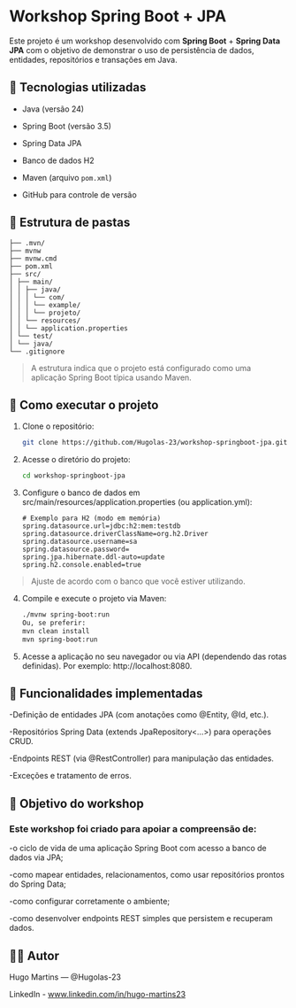 # Workshop Spring Boot + JPA

Este projeto é um workshop desenvolvido com **Spring Boot** + **Spring Data JPA** com o objetivo de demonstrar o uso de persistência de dados, entidades, repositórios e transações em Java.

## 🧱 Tecnologias utilizadas

- Java (versão 24)  
- Spring Boot (versão 3.5)  

- Spring Data JPA  

- Banco de dados H2
- Maven (arquivo `pom.xml`)  
- GitHub para controle de versão  

## 📂 Estrutura de pastas
```
├── .mvn/
├── mvnw
├── mvnw.cmd
├── pom.xml
├── src/
│ ├── main/
│ │ ├── java/
│ │ │ └── com/
│ │ │ └── example/
│ │ │ └── projeto/
│ │ └── resources/
│ │ └── application.properties
│ └── test/
│ └── java/
└── .gitignore
```

> A estrutura indica que o projeto está configurado como uma aplicação Spring Boot típica usando Maven.


## 🚀 Como executar o projeto

  1. Clone o repositório:  
     ```bash
     git clone https://github.com/Hugolas-23/workshop-springboot-jpa.git
     ```
  2. Acesse o diretório do projeto:
     ```bash
     cd workshop-springboot-jpa
     ```
  3. Configure o banco de dados em src/main/resources/application.properties (ou application.yml):
     ```properties
     # Exemplo para H2 (modo em memória)
     spring.datasource.url=jdbc:h2:mem:testdb
     spring.datasource.driverClassName=org.h2.Driver
     spring.datasource.username=sa
     spring.datasource.password=
     spring.jpa.hibernate.ddl-auto=update
     spring.h2.console.enabled=true
     ```
  > Ajuste de acordo com o banco que você estiver utilizando.
  
  4. Compile e execute o projeto via Maven:
     ```bash
     ./mvnw spring-boot:run
     Ou, se preferir:
     mvn clean install
     mvn spring-boot:run
     ```
  5. Acesse a aplicação no seu navegador ou via API (dependendo das rotas definidas).
    Por exemplo: http://localhost:8080.

## 🧩 Funcionalidades implementadas

-Definição de entidades JPA (com anotações como @Entity, @Id, etc.).

-Repositórios Spring Data (extends JpaRepository<…>) para operações CRUD.

-Endpoints REST (via @RestController) para manipulação das entidades.

-Exceções e tratamento de erros.

## 🎯 Objetivo do workshop

### Este workshop foi criado para apoiar a compreensão de:

-o ciclo de vida de uma aplicação Spring Boot com acesso a banco de dados via JPA;

-como mapear entidades, relacionamentos, como usar repositórios prontos do Spring Data;

-como configurar corretamente o ambiente;

-como desenvolver endpoints REST simples que persistem e recuperam dados.

## 👨‍💻 Autor

Hugo Martins — @Hugolas-23

LinkedIn - www.linkedin.com/in/hugo-martins23
   

